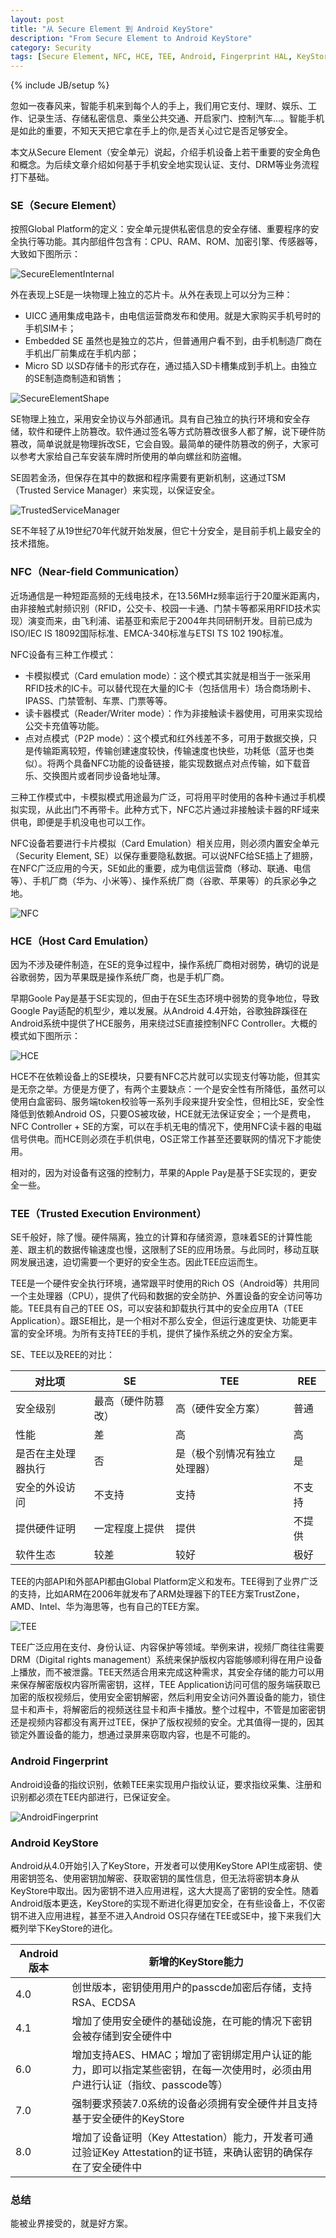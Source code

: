 ```yaml
---
layout: post
title: "从 Secure Element 到 Android KeyStore"
description: "From Secure Element to Android KeyStore"
category: Security 
tags: [Secure Element, NFC, HCE, TEE, Android, Fingerprint HAL, KeyStore]
---
```

{% include JB/setup %}

忽如一夜春风来，智能手机来到每个人的手上，我们用它支付、理财、娱乐、工作、记录生活、存储私密信息、乘坐公共交通、开启家门、控制汽车...。智能手机是如此的重要，不知天天把它拿在手上的你,是否关心过它是否足够安全。

本文从Secure Element（安全单元）说起，介绍手机设备上若干重要的安全角色和概念。为后续文章介绍如何基于手机安全地实现认证、支付、DRM等业务流程打下基础。


### SE（Secure Element）

按照Global Platform的定义：安全单元提供私密信息的安全存储、重要程序的安全执行等功能。其内部组件包含有：CPU、RAM、ROM、加密引擎、传感器等，大致如下图所示：

![SecureElementInternal](http://zhaox.github.io/assets/images/SEInternal.PNG)

外在表现上SE是一块物理上独立的芯片卡。从外在表现上可以分为三种：

- UICC 通用集成电路卡，由电信运营商发布和使用。就是大家购买手机号时的手机SIM卡；
- Embedded SE 虽然也是独立的芯片，但普通用户看不到，由手机制造厂商在手机出厂前集成在手机内部；
- Micro SD 以SD存储卡的形式存在，通过插入SD卡槽集成到手机上。由独立的SE制造商制造和销售；

![SecureElementShape](http://zhaox.github.io/assets/images/SEShape.PNG)

SE物理上独立，采用安全协议与外部通讯。具有自己独立的执行环境和安全存储，软件和硬件上防篡改。软件通过签名等方式防篡改很多人都了解，说下硬件防篡改，简单说就是物理拆改SE，它会自毁。最简单的硬件防篡改的例子，大家可以参考大家给自己车安装车牌时所使用的单向螺丝和防盗帽。

SE固若金汤，但保存在其中的数据和程序需要有更新机制，这通过TSM（Trusted Service Manager）来实现，以保证安全。

![TrustedServiceManager](http://zhaox.github.io/assets/images/TrustedServiceManager.PNG)

SE不年轻了从19世纪70年代就开始发展，但它十分安全，是目前手机上最安全的技术措施。

### NFC（Near-field Communication）

近场通信是一种短距高频的无线电技术，在13.56MHz频率运行于20厘米距离内，由非接触式射频识别（RFID，公交卡、校园一卡通、门禁卡等都采用RFID技术实现）演变而来，由飞利浦、诺基亚和索尼于2004年共同研制开发。目前已成为ISO/IEC IS 18092国际标准、EMCA-340标准与ETSI TS 102 190标准。

NFC设备有三种工作模式：

- 卡模拟模式（Card emulation mode）：这个模式其实就是相当于一张采用RFID技术的IC卡。可以替代现在大量的IC卡（包括信用卡）场合商场刷卡、IPASS、门禁管制、车票、门票等等。
- 读卡器模式（Reader/Writer mode）：作为非接触读卡器使用，可用来实现给公交卡充值等功能。
- 点对点模式（P2P mode）：这个模式和红外线差不多，可用于数据交换，只是传输距离较短，传输创建速度较快，传输速度也快些，功耗低（蓝牙也类似）。将两个具备NFC功能的设备链接，能实现数据点对点传输，如下载音乐、交换图片或者同步设备地址薄。

三种工作模式中，卡模拟模式用途最为广泛，可将用平时使用的各种卡通过手机模拟实现，从此出门不再带卡。此种方式下，NFC芯片通过非接触读卡器的RF域来供电，即便是手机没电也可以工作。

NFC设备若要进行卡片模拟（Card Emulation）相关应用，则必须内置安全单元（Security Element, SE）以保存重要隐私数据。可以说NFC给SE插上了翅膀，在NFC广泛应用的今天，SE如此的重要，成为电信运营商（移动、联通、电信等）、手机厂商（华为、小米等）、操作系统厂商（谷歌、苹果等）的兵家必争之地。

![NFC](http://zhaox.github.io/assets/images/NFC.PNG)

### HCE（Host Card Emulation） 

因为不涉及硬件制造，在SE的竞争过程中，操作系统厂商相对弱势，确切的说是谷歌弱势，因为苹果既是操作系统厂商，也是手机厂商。

早期Goole Pay是基于SE实现的，但由于在SE生态环境中弱势的竞争地位，导致Google Pay适配的机型少，难以发展。从Android 4.4开始，谷歌独辟蹊径在Android系统中提供了HCE服务，用来绕过SE直接控制NFC Controller。大概的模式如下图所示：

![HCE](http://zhaox.github.io/assets/images/HCE.PNG)

HCE不在依赖设备上的SE模块，只要有NFC芯片就可以实现支付等功能，但其实是无奈之举。方便是方便了，有两个主要缺点：一个是安全性有所降低，虽然可以使用白盒密码、服务端token校验等一系列手段来提升安全性，但相比SE，安全性降低到依赖Android OS，只要OS被攻破，HCE就无法保证安全；一个是费电，NFC Controller + SE的方案，可以在手机无电的情况下，使用NFC读卡器的电磁信号供电。而HCE则必须在手机供电，OS正常工作甚至还要联网的情况下才能使用。

相对的，因为对设备有这强的控制力，苹果的Apple Pay是基于SE实现的，更安全一些。

### TEE（Trusted Execution Environment）

SE千般好，除了慢。硬件隔离，独立的计算和存储资源，意味着SE的计算性能差、跟主机的数据传输速度也慢，这限制了SE的应用场景。与此同时，移动互联网发展迅速，迫切需要一个更好的安全生态。因此TEE应运而生。

TEE是一个硬件安全执行环境，通常跟平时使用的Rich OS（Android等）共用同一个主处理器（CPU），提供了代码和数据的安全防护、外置设备的安全访问等功能。TEE具有自己的TEE OS，可以安装和卸载执行其中的安全应用TA（TEE Application）。跟SE相比，是一个相对不那么安全，但运行速度更快、功能更丰富的安全环境。为所有支持TEE的手机，提供了操作系统之外的安全方案。

SE、TEE以及REE的对比：

对比项 | SE | TEE | REE
----- | ----- | ----- | ----
安全级别 | 最高（硬件防篡改） | 高（硬件安全方案） | 普通
性能 | 差 | 高 | 高
是否在主处理器执行 | 否 | 是（极个别情况有独立处理器） | 是
安全的外设访问 | 不支持 | 支持 | 不支持
提供硬件证明 | 一定程度上提供  | 提供 | 不提供
软件生态 | 较差  | 较好 | 极好

TEE的内部API和外部API都由Global Platform定义和发布。TEE得到了业界广泛的支持，比如ARM在2006年就发布了ARM处理器下的TEE方案TrustZone，AMD、Intel、华为海思等，也有自己的TEE方案。

![TEE](http://zhaox.github.io/assets/images/TEE.PNG)

TEE广泛应用在支付、身份认证、内容保护等领域。举例来讲，视频厂商往往需要DRM（Digital rights management）系统来保护版权内容能够顺利得在用户设备上播放，而不被泄露。TEE天然适合用来完成这种需求，其安全存储的能力可以用来保存解密版权内容所需密钥，这样，TEE Application访问可信的服务端获取已加密的版权视频后，使用安全密钥解密，然后利用安全访问外置设备的能力，锁住显卡和声卡，将解密后的视频送往显卡和声卡播放。整个过程中，不管是加密密钥还是视频内容都没有离开过TEE，保护了版权视频的安全。尤其值得一提的，因其锁定外置设备的能力，想通过录屏来窃取内容，也是不可能的。

### Android Fingerprint

Android设备的指纹识别，依赖TEE来实现用户指纹认证，要求指纹采集、注册和识别都必须在TEE内部进行，已保证安全。

![AndroidFingerprint](http://zhaox.github.io/assets/images/AndroidFingerprint.png)

### Android KeyStore 

Android从4.0开始引入了KeyStore，开发者可以使用KeyStore API生成密钥、使用密钥签名、使用密钥加解密、获取密钥的属性信息，但无法将密钥本身从KeyStore中取出。因为密钥不进入应用进程，这大大提高了密钥的安全性。随着Android版本更迭，KeyStore的实现不断进化得更加安全，在有些设备上，不仅密钥不进入应用进程，甚至不进入Android OS只存储在TEE或SE中，接下来我们大概列举下KeyStore的进化。

Android 版本 | 新增的KeyStore能力
----- | -----
4.0 | 创世版本，密钥使用用户的passcde加密后存储，支持RSA、ECDSA
4.1 | 增加了使用安全硬件的基础设施，在可能的情况下密钥会被存储到安全硬件中
6.0 | 增加支持AES、HMAC；增加了密钥绑定用户认证的能力，即可以指定某些密钥，在每一次使用时，必须由用户进行认证（指纹、passcode等）
7.0 | 强制要求预装7.0系统的设备必须拥有安全硬件并且支持基于安全硬件的KeyStore
8.0 | 增加了设备证明（Key Attestation）能力，开发者可通过验证Key Attestation的证书链，来确认密钥的确保存在了安全硬件中

### 总结

能被业界接受的，就是好方案。
